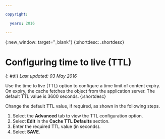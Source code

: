 ```yaml
---

copyright:

  years: 2016

---
```


{:new_window: target="_blank"}
{:shortdesc: .shortdesc}

# Configuring time to live (TTL)
{: #ttl}
*Last updated: 03 May 2016* 

Use the time to live (TTL) option to configure a time limit of content expiry. On expiry, the cache fetches the object from the application server. The default TTL value is 3600 seconds.
{:shortdesc}

Change the default TTL value, if required, as shown in the following steps.

1. Select the **Advanced** tab to view the TTL configuration option.  
2. Select **Edit** in the **Cache TTL Defaults** section.
3. Enter the required TTL value (in seconds).
4. Select **SAVE**. 
